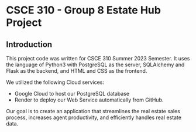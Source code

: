 # CSCE 310 - Group 8 Estate Hub Project

## Introduction ##

This project code was written for CSCE 310 Summer 2023 Semester. It uses the language of Python3 with PostgreSQL as the server, SQLAlchemy and Flask as the backend, and HTML and CSS as the frontend.

We utilized the following Cloud services:
- Google Cloud to host our PostgreSQL database
- Render to deploy our Web Service automatically from GitHub.

Our goal is to create an application that streamlines the real estate sales process, increases agent productivity, and efficiently handles real estate data.